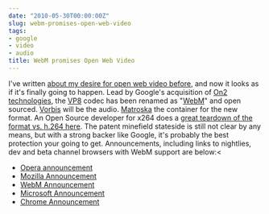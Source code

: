 ```yaml
---
date: "2010-05-30T00:00:00Z"
slug: webm-promises-open-web-video
tags:
- google
- video
- audio
title: WebM promises Open Web Video
---
```


I've written [about my desire for open web video before][OtherPost], 
and now it looks as if it's finally going to happen. Lead by Google's 
acquisition of [On2 technologies][On2], the [VP8][] codec has been 
renamed as "[WebM][]" and open sourced. [Vorbis][] will be the audio. 
[Matroska][] the container for the new format. An Open Source developer 
for x264 does a [great teardown of the format vs. h.264 here][teardown].
The patent minefield stateside is still not clear by any means, but with 
a strong backer like Google, it's probably the best protection your going 
to get. Announcements, including links to nightlies, dev and beta channel 
browsers with WebM support are below:<

* [Opera announcement][opera]
* [Mozilla Announcement][mozilla]
* [WebM Announcement][webmproject]
* [Microsoft Announcement][microsoft]
* [Chrome Announcement][chrome]

[OtherPost]: /2008/12/firefox-and-opera-lead-web-video-way.html
[On2]: http://www.on2.com/
[VP8]: http://en.wikipedia.org/wiki/VP8
[WebM]: http://www.webmproject.org/
[Vorbis]: http://en.wikipedia.org/wiki/Vorbis
[Matroska]: http://en.wikipedia.org/wiki/Matroska
[teardown]: http://x264dev.multimedia.cx/?p=377


[opera]: http://labs.opera.com/news/2010/05/19/
[mozilla]: http://blog.mozilla.com/blog/2010/05/19/open-web-open-video-and-webm/
[webmproject]: http://webmproject.blogspot.com/2010/05/introducing-webm-open-web-media-project.html
[microsoft]: http://blogs.msdn.com/ie/archive/2010/05/19/another-follow-up-on-html5-video-in-ie9.aspx
[chrome]: http://blog.chromium.org/2010/05/webm-and-vp8-land-in-chromium.html